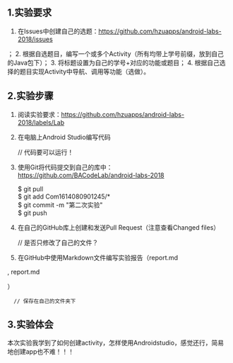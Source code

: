 ## 1.实验要求
  
  1. 在Issues中创建自己的选题：https://github.com/hzuapps/android-labs-2018/issues 
  
   ；
  2. 根据自选题目，编写一个或多个Activity（所有均带上学号前缀，放到自己的Java包下）；
  3. 将标题设置为自己的学号+对应的功能或题目；
  4. 根据自己选择的题目实现Activity中导航、调用等功能（选做）。
  
##  2.实验步骤
  
  1. 阅读实验要求：https://github.com/hzuapps/android-labs-2018/labels/Lab 
  
    
  2. 在电脑上Android Studio编写代码  
  
     // 代码要可以运行！
  
  1. 使用Git将代码提交到自己的库中：https://github.com/BACodeLab/android-labs-2018 
  
  
     $ git pull  
     $ git add Com1614080901245/*  
     $ git commit -m "第二次实验"  
     $ git push
  
  1. 在自己的GitHub库上创建和发送Pull Request（注意查看Changed files）  
  
      // 是否只修改了自己的文件？
  
  1. 在GitHub中使用Markdown文件编写实验报告（report.md 
  
  , report.md 
  
  ）  
  
      // 保存在自己的文件夹下
  
##  3.实验体会
  本次实验我学到了如何创建activity，怎样使用Androidstudio，感觉还行，简易地创建app也不难！！！
